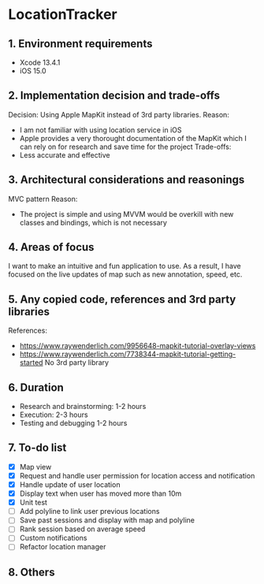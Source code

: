 # LocationTracker

## 1. Environment requirements
- Xcode 13.4.1
- iOS 15.0

## 2. Implementation decision and trade-offs
Decision: Using Apple MapKit instead of 3rd party libraries.
Reason:
- I am not familiar with using location service in iOS
- Apple provides a very thorought documentation of the MapKit which I can rely on for research and save time for the project
Trade-offs:
- Less accurate and effective

## 3. Architectural considerations and reasonings
MVC pattern
Reason:
- The project is simple and using MVVM would be overkill with new classes and bindings, which is not necessary

## 4. Areas of focus
I want to make an intuitive and fun application to use. As a result, I have focused on the live updates of map such as new annotation, speed, etc.

## 5. Any copied code, references and 3rd party libraries
References:
- https://www.raywenderlich.com/9956648-mapkit-tutorial-overlay-views
- https://www.raywenderlich.com/7738344-mapkit-tutorial-getting-started
No 3rd party library

## 6. Duration
- Research and brainstorming: 1-2 hours
- Execution: 2-3 hours
- Testing and debugging 1-2 hours

## 7. To-do list
- [x] Map view
- [x] Request and handle user permission for location access and notification
- [x] Handle update of user location
- [x] Display text when user has moved more than 10m
- [X] Unit test
- [ ] Add polyline to link user previous locations
- [ ] Save past sessions and display with map and polyline
- [ ] Rank session based on average speed
- [ ] Custom notifications
- [ ] Refactor location manager

## 8. Others


